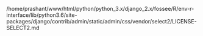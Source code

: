 /home/prashant/www/html/python/python_3.x/django_2.x/fossee/R/env-r-interface/lib/python3.6/site-packages/django/contrib/admin/static/admin/css/vendor/select2/LICENSE-SELECT2.md